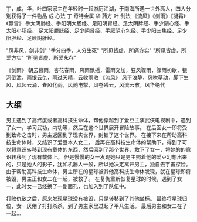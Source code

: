 丁，成，华，叶四家家主在年轻时一起游历江湖，于南海所遇一世外高人，四人分别获得了一件物品
成 心法
丁 奇特金属
华 药方
叶 剑法
《流风》《剑雨》《凝霜》《飘雪》
手太阴肺经、手阳明大肠经、足阳明胃经、足太阴脾经、手少阴心经、手太阳小肠经、
足太阳膀胱经、足少阴肾经、手厥阴心包经、手少阳三焦经、足少阳胆经、足厥阴肝经。

"风非风，剑非剑"
"季分四季，人分生死"
"所见皆虚，所痛方实"
"所见皆虚，所爱方实"
"所见皆虚，所爱永存"

《剑雨》
朝云暮雨，杏花春雨，风雨飘摇，雷雨交加，狂风骤雨，骤雨初歇，银河倒泄，雨恨云仇，雨过天晴，云收雨散
《流风》
风平浪静，风吹草动，脚下生风，风起云涌，春风化雨，风驰电掣，风卷残云，风流云散，风华绝代

## 大纲

男主遇到了高纬度或者高科技生命体，帮他穿越到了爱豆主演武侠电视剧中，遇到了女一，学习武功，内功等，然后在这个世界展开冒险故事。
在后面女一即将受到致命之击时，男主返回到了现实世界，封锁了这个世界。
在接下来在帮助高科技生命体时，又结识了爱豆本人女二。
后再在高科技生命体的帮助下，得到了可以将意识转移到现有载体的东西，然后回到了那个世界，救下了女一，将她的的意识转移到了现有载体上。
但是慢慢的女一发现她只是男主照着他的爱豆幻想出来的，只是她人的影子，犹如机器人一般，所以她决定离开男主，独自去宇宙探险。
由于帮助高科技生命体，男主所在的星球被其他高科技生命体发现，就在星球即将被毁，男主正和女二在一起，被救了。
在复仇重新恢复星球的时候，遇到了女一，此时女一已经换了一副面孔，也加入到了队伍中。

<!-- 待定 -->

打败仇敌之后，原来发现星球没有被毁，只是转移到了其他坐标。
最终将星球归位，女一厌倦了打打杀杀，到了男主家里过起了平凡生活。
最后男主和女二在了一起...
